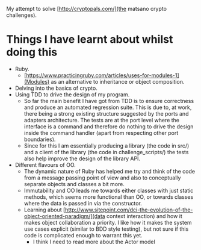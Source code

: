 My attempt to solve [http://cryptopals.com/](the matsano crypto challenges).

# Things I have learnt about whilst doing this

* Ruby.
  * [https://www.practicingruby.com/articles/uses-for-modules-1](Modules) as an
  alternative to inheritance or object composition.
* Delving into the basics of crypto.
* Using TDD to drive the design of my program.
  * So far the main benefit I have got from TDD is to ensure correctness and produce an
  automated regression suite. This is due to, at work, there being a strong existing
  structure suggested by the ports and adapters architecture. The tests are at the
  port level where the interface is a command and therefore do nothing to drive
  the design inside the command handler (apart from respecting other port boundaries).
  * Since for this I am essentially producing a library (the code in src/) and a
  client of the library (the code in challenge_scripts/) the tests also help
  improve the design of the library API.
* Different flavours of OO.
  * The dynamic nature of Ruby has helped me try and think of the code from a
  message passing point of view and also to conceptually separate objects and
  classes a bit more.
  * Immutability and OO leads me towards either classes with just static methods,
  which seems more functional than OO, or towards classes where the data is
  passed in via the constructor.
  * Learning about [http://www.sitepoint.com/dci-the-evolution-of-the-object-oriented-paradigm/](data context interaction)
  and how it makes object collaboration a priority. I like how it makes the system
  use cases explicit (similar to BDD style testing), but not sure if this code is
  complicated enough to warrant this yet.
    * I think I need to read more about the Actor model
